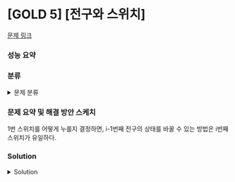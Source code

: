 # [GOLD 5] [전구와 스위치]

[문제 링크](https://www.acmicpc.net/problem/2138) 

### 성능 요약

### 분류

<details><summary>문제 분류</summary> 

[그리디 알고리즘]

</details>

### 문제 요약 및 해결 방안 스케치

1번 스위치를 어떻게 누를지 결정하면, i-1번째 전구의 상태를 바꿀 수 있는 방법은 i번째 스위치가 유일하다. 

### Solution

<details><summary>Solution</summary> 

[Source Code]

</details>
